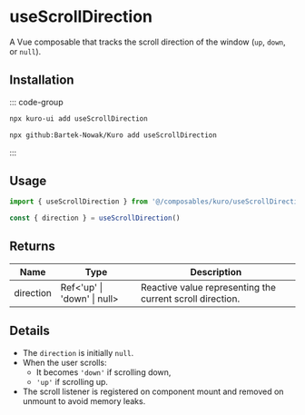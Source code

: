 # useScrollDirection

A Vue composable that tracks the scroll direction of the window (`up`, `down`, or `null`).

## Installation

::: code-group
```bash [npx via npm]
npx kuro-ui add useScrollDirection
```
```bash [npx via GitHub]
npx github:Bartek-Nowak/Kuro add useScrollDirection
```
:::

## Usage

```ts
import { useScrollDirection } from '@/composables/kuro/useScrollDirection'

const { direction } = useScrollDirection()
```

## Returns

| Name      | Type                          | Description                                               |
|-----------|-------------------------------|-----------------------------------------------------------|
| direction | Ref<'up' \| 'down' \| null>   | Reactive value representing the current scroll direction. |

## Details

- The `direction` is initially `null`.
- When the user scrolls:
  - It becomes `'down'` if scrolling down,
  - `'up'` if scrolling up.
- The scroll listener is registered on component mount and removed on unmount to avoid memory leaks.
